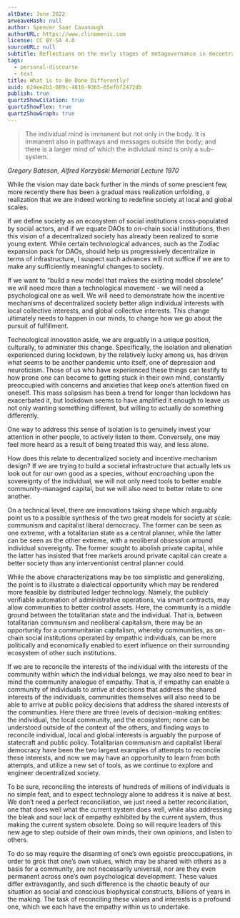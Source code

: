 ```yaml
---
altDate: June 2022
arweaveHash: null
author: Spencer Saar Cavanaugh
authorURL: https://www.clinamenic.com
license: CC BY-SA 4.0
sourceURL: null
subtitle: Reflections on the early stages of metagovernance in decentralized society.
tags:
  - personal-discourse
  - text
title: What is to Be Done Differently?
uuid: 624ee2b1-089c-4818-9365-65efbf2472db
publish: true
quartzShowCitation: true
quartzShowFlex: true
quartzShowGraph: true
---
```


> The individual mind is immanent but not only in the body. It is immanent also in pathways and messages outside the body; and there is a larger mind of which the individual mind is only a sub-system.

_Gregory Bateson, Alfred Korzybski Memorial Lecture 1970_

While the vision may date back further in the minds of some prescient few, more recently there has been a gradual mass realization unfolding, a realization that we are indeed working to redefine society at local and global scales.

If we define society as an ecosystem of social institutions cross-populated by social actors, and if we equate DAOs to on-chain social institutions, then this vision of a decentralized society has already been realized to some young extent. While certain technological advances, such as the Zodiac expansion pack for DAOs, should help us progressively decentralize in terms of infrastructure, I suspect such advances will not suffice if we are to make any sufficiently meaningful changes to society.

If we want to “build a new model that makes the existing model obsolete” we will need more than a technological movement - we will need a psychological one as well. We will need to demonstrate how the incentive mechanisms of decentralized society better align individual interests with local collective interests, and global collective interests. This change ultimately needs to happen in our minds, to change how we go about the pursuit of fulfillment.

Technological innovation aside, we are arguably in a unique position, culturally, to administer this change. Specifically, the isolation and alienation experienced during lockdown, by the relatively lucky among us, has driven what seems to be another pandemic unto itself, one of depression and neuroticism. Those of us who have experienced these things can testify to how prone one can become to getting stuck in their own mind, constantly preoccupied with concerns and anxieties that keep one’s attention fixed on oneself. This mass solipsism has been a trend for longer than lockdown has exacerbated it, but lockdown seems to have amplified it enough to leave us not only wanting something different, but willing to actually do something differently.

One way to address this sense of isolation is to genuinely invest your attention in other people, to actively listen to them. Conversely, one may feel more heard as a result of being treated this way, and less alone.

How does this relate to decentralized society and incentive mechanism design? If we are trying to build a societal infrastructure that actually lets us look out for our own good as a species, without encroaching upon the sovereignty of the individual, we will not only need tools to better enable community-managed capital, but we will also need to better relate to one another.

On a technical level, there are innovations taking shape which arguably point us to a possible synthesis of the two great models for society at scale: communism and capitalist liberal democracy. The former can be seen as one extreme, with a totalitarian state as a central planner, while the latter can be seen as the other extreme, with a neoliberal obsession around individual sovereignty. The former sought to abolish private capital, while the latter has insisted that free markets around private capital can create a better society than any interventionist central planner could.

While the above characterizations may be too simplistic and generalizing, the point is to illustrate a dialectical opportunity which may be rendered more feasible by distributed ledger technology. Namely, the publicly verifiable automation of administrative operations, via smart contracts, may allow communities to better control assets. Here, the community is a middle ground between the totalitarian state and the individual. That is, between totalitarian communism and neoliberal capitalism, there may be an opportunity for a communitarian capitalism, whereby communities, as on-chain social institutions operated by empathic individuals, can be more politically and economically enabled to exert influence on their surrounding ecosystem of other such institutions.

If we are to reconcile the interests of the individual with the interests of the community within which the individual belongs, we may also need to bear in mind the community analogue of empathy. That is, if empathy can enable a community of individuals to arrive at decisions that address the shared interests of the individuals, communities themselves will also need to be able to arrive at public policy decisions that address the shared interests of the communities. Here there are three levels of decision-making entities: the individual, the local community, and the ecosystem; none can be understood outside of the context of the others, and finding ways to reconcile individual, local and global interests is arguably the purpose of statecraft and public policy. Totalitarian communism and capitalist liberal democracy have been the two largest examples of attempts to reconcile these interests, and now we may have an opportunity to learn from both attempts, and utilize a new set of tools, as we continue to explore and engineer decentralized society.

To be sure, reconciling the interests of hundreds of millions of individuals is no simple feat, and to expect technology alone to address it is naive at best. We don’t need a perfect reconciliation, we just need a better reconciliation, one that does well what the current system does well, while also addressing the bleak and sour lack of empathy exhibited by the current system, thus making the current system obsolete. Doing so will require leaders of this new age to step outside of their own minds, their own opinions, and listen to others.

To do so may require the disarming of one’s own egoistic preoccupations, in order to grok that one’s own values, which may be shared with others as a basis for a community, are not necessarily universal, nor are they even permanent across one’s own psychological development. These values differ extravagantly, and such difference is the chaotic beauty of our situation as social and conscious biophysical constructs, billions of years in the making. The task of reconciling these values and interests is a profound one, which we each have the empathy within us to undertake.
